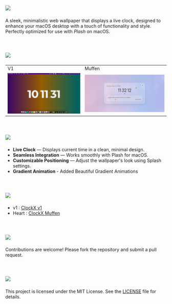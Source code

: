<a id="styles"></a>  
<img src="https://readme-typing-svg.herokuapp.com?font=Lexend+Giga&size=25&pause=1000&color=CCA9DD&vCenter=true&width=435&height=25&lines=ClockX" width="450"/>
---
A sleek, minimalistic web wallpaper that displays a live clock, designed to enhance your macOS desktop with a touch of functionality and style. Perfectly optimized for use with *Plash* on macOS.

<a id="styles"></a>  
<img src="https://readme-typing-svg.herokuapp.com?font=Lexend+Giga&size=25&pause=1000&color=CCA9DD&vCenter=true&width=435&height=25&lines=Variants" width="450"/>
---

<div align="center"><table><tr><td>V1</td><td>Muffen</td></tr><tr><td>
<img src="src/v1.png"/></td><td>
<img src="src/muffen.png"/></td></tr></table></div>

<a id="styles"></a>  
<img src="https://readme-typing-svg.herokuapp.com?font=Lexend+Giga&size=25&pause=1000&color=CCA9DD&vCenter=true&width=435&height=25&lines=Features" width="450"/>
---

- **Live Clock** — Displays current time in a clean, minimal design.
- **Seamless Integration** — Works smoothly with Plash for macOS.
- **Customizable Positioning** — Adjust the wallpaper's look using Splash settings.
- **Gradient Animation** - Added Beautiful Gradient Animations

<a id="styles"></a>  
<img src="https://readme-typing-svg.herokuapp.com?font=Lexend+Giga&size=25&pause=1000&color=CCA9DD&vCenter=true&width=435&height=25&lines=Previews" width="450"/>
---

- v1 : [ClockX v1](https://yashokuu.github.io/clockX/v1/)
- Heart : [ClockX Muffen](https://yashokuu.github.io/clockX/muffen/)

<a id="styles"></a>  
<img src="https://readme-typing-svg.herokuapp.com?font=Lexend+Giga&size=25&pause=1000&color=CCA9DD&vCenter=true&width=435&height=25&lines=Contributing" width="450"/>
---
Contributions are welcome! Please fork the repository and submit a pull request.

<a id="styles"></a>  
<img src="https://readme-typing-svg.herokuapp.com?font=Lexend+Giga&size=25&pause=1000&color=CCA9DD&vCenter=true&width=435&height=25&lines=License" width="450"/>
---

This project is licensed under the MIT License. See the [LICENSE](LICENSE) file for details.